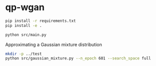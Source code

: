 # qp-wgan

```bash
pip install -r requirements.txt
pip install -e .
```

```bash
python src/main.py
```

Approximating a Gaussian mixture distribution

```bash
mkdir -p ../test
python src/gaussian_mixture.py --n_epoch 601 --search_space full
```